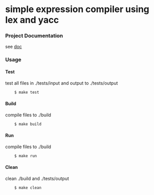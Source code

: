 # simple expression compiler using lex and yacc
### Project Documentation
see [doc](doc/project_documentation.pdf)
### Usage
#### Test
test all files in ./tests/input and output to ./tests/output
``` bash 
    $ make test
```
#### Build
compile files to ./build
``` bash 
    $ make build
```
#### Run
compile files to ./build
``` bash 
    $ make run
```
#### Clean
clean ./build and ./tests/output
``` bash 
    $ make clean
```